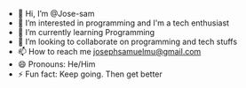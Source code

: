 - 👋 Hi, I’m @Jose-sam
- 👀 I’m interested in programming and I'm a tech enthusiast
- 🌱 I’m currently learning Programming
- 💞️ I’m looking to collaborate on programming and tech stuffs
- 📫 How to reach me josephsamuelmu@gmail.com
- 😄 Pronouns: He/Him
- ⚡ Fun fact: Keep going. Then get better

<!---
Jose-sam/Jose-sam is a ✨ special ✨ repository because its `README.md` (this file) appears on your GitHub profile.
You can click the Preview link to take a look at your changes.
--->
